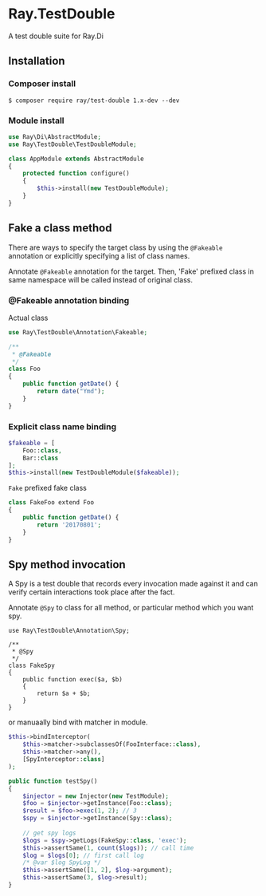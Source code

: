 # Ray.TestDouble 

A test double suite for Ray.Di

## Installation

### Composer install

    $ composer require ray/test-double 1.x-dev --dev
    
### Module install

```php
use Ray\Di\AbstractModule;
use Ray\TestDouble\TestDoubleModule;

class AppModule extends AbstractModule
{
    protected function configure()
    {
        $this->install(new TestDoubleModule);
    }
}
```

## Fake a class method


There are ways to specify the target class by using the `@Fakeable` annotation or explicitly specifying a list of class names.

Annotate `@Fakeable` annotation for the target. Then, 'Fake' prefixed class in same namespace will be called instead of original class.

### @Fakeable annotation binding

Actual class

```php
use Ray\TestDouble\Annotation\Fakeable;

/**
 * @Fakeable
 */
class Foo
{
    public function getDate() {
        return date("Ymd");
    }
}
```

### Explicit class name binding

```php
$fakeable = [
    Foo::class,
    Bar::class
];
$this->install(new TestDoubleModule($fakeable));

```

`Fake` prefixed fake class

```php
class FakeFoo extend Foo
{
    public function getDate() {
        return '20170801';
    }
}
```

## Spy method invocation

A Spy is a test double that records every invocation made against it and can verify certain interactions took place after the fact. 

Annotate `@Spy` to class for all method, or particular method which you want spy.

```
use Ray\TestDouble\Annotation\Spy;

/**
 * @Spy
 */
class FakeSpy
{
    public function exec($a, $b)
    {
        return $a + $b;
    }
}
```

or manuaally bind with matcher in module.

```php
$this->bindInterceptor(
    $this->matcher->subclassesOf(FooInterface::class),
    $this->matcher->any(),
    [SpyInterceptor::class]
);

```

```php
public function testSpy()
{
    $injector = new Injector(new TestModule);
    $foo = $injector->getInstance(Foo::class);
    $result = $foo->exec(1, 2); // 3
    $spy = $injector->getInstance(Spy::class);
    
    // get spy logs
    $logs = $spy->getLogs(FakeSpy::class, 'exec');
    $this->assertSame(1, count($logs)); // call time
    $log = $logs[0]; // first call log
    /* @var $log SpyLog */
    $this->assertSame([1, 2], $log->argument);
    $this->assertSame(3, $log->result);
}
```

